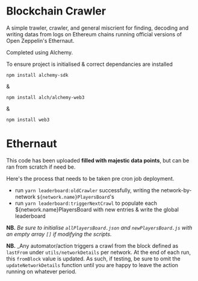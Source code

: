 # Blockchain Crawler

A simple trawler, crawler, and general miscrient for finding, decoding and writing datas from logs on Ethereum chains running official versions of Open Zeppelin's Ethernaut.

Completed using Alchemy.

To ensure project is initialised & correct dependancies are installed

`npm install alchemy-sdk`

&

`npm install alch/alchemy-web3`

&

`npm install web3`

# Ethernaut

This code has been uploaded **filled with majestic data points**, but can be ran from scratch if need be.

Here's the process that needs to be taken pre cron job deployment.

- run `yarn leaderboard:oldCrawler` successfully, writing the network-by-network `${network.name}PlayersBoard`'s
- run `yarn leaderboard:triggerNextCrawl` to populate each ${network.name}PlayersBoard with new entries & write the global leaderboard

**NB.** _Be sure to initialise `allPlayersBoard.json` and `newPlayersBoard.js` with an empty array `[]` if modifying the scripts._

**NB.** _Any automator/action triggers a crawl from the block defined as `lastFrom` under `utils/networkDetails` per network. At the end of each run, this `fromBlock` value is updated. As such, if testing, be sure to omit the `updateNetworkDetails` function until you are happy to leave the action running on whatever period.




